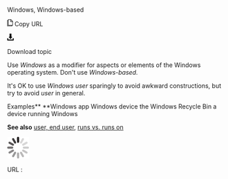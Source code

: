 # 

Windows, Windows-based

![Copy URL](media/windows-windows-based/Copy.png)
Copy URL

![Download](media/windows-windows-based/Download.png)

Download topic

Use *Windows* as a modifier for aspects or elements of the Windows operating system. Don't use *Windows-based.*

It's OK to use *Windows user* sparingly to avoid awkward constructions, but try to avoid *user* in general.

Examples**
**Windows app
Windows device
the Windows Recycle Bin 
a device running Windows

**See also** [user, end user](https://worldready.cloudapp.net/Styleguide/Read?id=2700&topicid=35393), [runs vs. runs on](https://worldready.cloudapp.net/Styleguide/Read?id=2700&topicid=35681)

![In progress](media/windows-windows-based/activity-large.gif)

URL :
